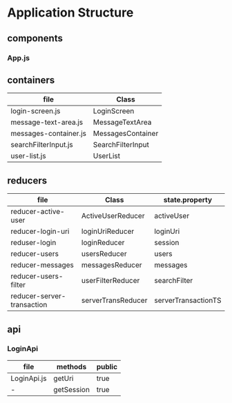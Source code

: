 # Application Structure

## components
### App.js
## containers
file | Class
---- | -----
login-screen.js | LoginScreen
message-text-area.js | MessageTextArea
messages-container.js | MessagesContainer
searchFilterInput.js | SearchFilterInput
user-list.js | UserList

## reducers

file | Class | state.property
---- | ----- | --------------
reducer-active-user | ActiveUserReducer | activeUser
reducer-login-uri | loginUriReducer | loginUri
reduser-login | loginReducer | session
reducer-users | usersReducer | users
reducer-messages | messagesReducer | messages
reducer-users-filter | userFilterReducer | searchFilter
reducer-server-transaction | serverTransReducer | serverTransactionTS


## api

### LoginApi
file | methods | public
---- | ------- | ------
LoginApi.js | getUri | true
- | getSession | true
